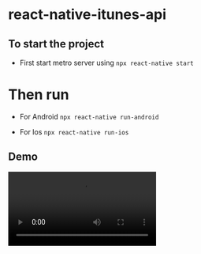 # react-native-itunes-api

## To start the project 

- First start metro server using
`npx react-native start`

# Then run 

- For Android 
`npx react-native run-android`

- For Ios
`npx react-native run-ios`


## Demo

![alt Demo](https://github.com/puneetiwari61/react-native-itunes-api/demo/itunes.webm)

